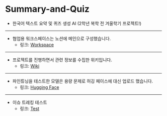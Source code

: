 # Summary-and-Quiz
- 한국어 텍스트 요약 및 퀴즈 생성 AI (2학년 복학 전 겨울학기 프로젝트!)

---

- 협업용 워크스페이스는 노션에 메인으로 구성했습니다.
  - 링크: [Workspace](https://sj92.notion.site/summary-and-quiz)

---

- 프로젝트를 진행하면서 관련 정보를 수집한 위키입니다.
  - 링크: [Wiki](https://github.com/topand92/Summary-and-Quiz/wiki)

---

- 파인튜닝을 테스트한 모델은 용량 문제로 허깅 페이스에 대신 업로드 했습니다.
  - 링크: [Hugging Face](https://huggingface.co/sgjeong/Private_Fine-tuning_Test)

---

- 이슈 트레킹 테스트
  - 링크: [Test](https://github.com/topand92/Summary-and-Quiz/issues)
